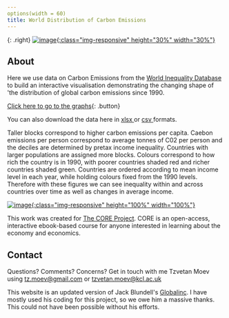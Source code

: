 ```yaml
---
options(width = 60)
title: World Distribution of Carbon Emissions
---
```



{: .right}
[![image](/img/core-logo-red.png){:class="img-responsive" height="30%" width="30%"}](http://www.core-econ.org/)

## About

Here we use data on Carbon Emissions from the [World Inequality Database](https://wid.world//) to build an interactive visualisation demonstrating the changing shape of 'the distribution of global carbon emissions since 1990. 

[Click here to go to the graphs](html/fig_1990.html){: .button}

You can also download the data here in <a href="https://raw.githubusercontent.com/tzvetanmoev/WIDwealth_inequality/master/wid_car_footprint_usd19_wide.xlsx" download ="download"> xlsx </a> or <a href="https://raw.githubusercontent.com/tzvetanmoev/WIDcarbon/master/wid_car_footprint_usd19_wide.csv" download ="download"> csv </a> formats.
 
Taller blocks correspond to higher carbon emissions per capita. Caebon emissions per person correspond to average tonnes of C02 per person and the deciles are determined by pretax income inequality.  Countries with larger populations are assigned more blocks. Colours correspond to how rich the country is in 1990, with poorer countries shaded red and richer countries shaded green. Countries are ordered according to mean income level in each year, while holding colours fixed from the 1990 levels. Therefore with these figures we can see inequality within and across countries over time as well as changes in average income.

[![image](/img/fig_1990.svg){:class="img-responsive" height="100%" width="100%"}](html/fig_1990.html)

This work was created for [The CORE Project](http://www.core-econ.org/). CORE is an open-access, interactive ebook-based course for anyone interested in learning about the economy and economics.

## Contact

Questions? Comments? Concerns? Get in touch with me Tzvetan Moev using tz.moev@gmail.com or tzvetan.moev@kcl.ac.uk

This website is an updated version of Jack Blundell's <a href="https://jackblun.github.io/Globalinc/">Globalinc</a>. I have mostly used his coding for this project, so we owe him a massive thanks. This could not have been possible without his efforts. 




